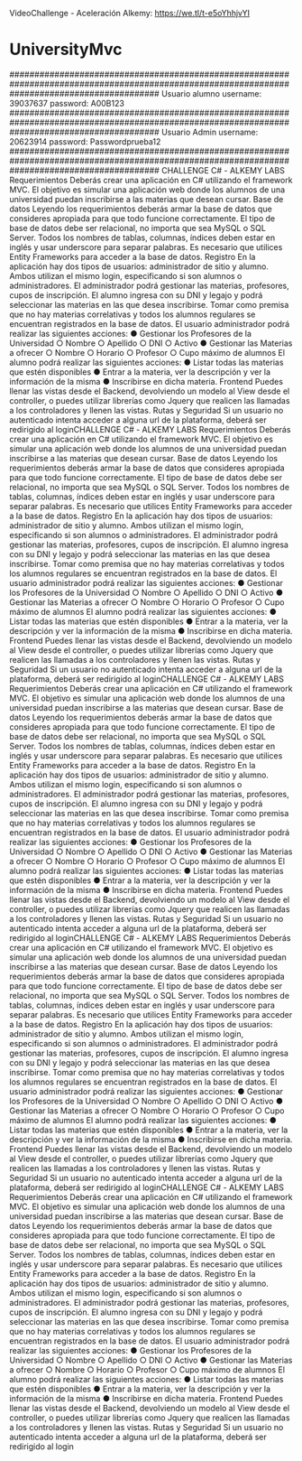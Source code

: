 VideoChallenge - Aceleración Alkemy: https://we.tl/t-e5oYhhjvYI
# UniversityMvc
############################################################################################################################################## 
Usuario alumno 
username: 39037637
password: A00B123
##############################################################################################################################################
Usuario Admin
username: 20623914
password: Passwordprueba12
##############################################################################################################################################
CHALLENGE C# - ALKEMY LABS
Requerimientos
Deberás crear una aplicación en C# utilizando el framework MVC. El objetivo es simular
una aplicación web donde los alumnos de una universidad puedan inscribirse a las
materias que desean cursar.
Base de datos
Leyendo los requerimientos deberás armar la base de datos que consideres apropiada
para que todo funcione correctamente. El tipo de base de datos debe ser relacional, no
importa que sea MySQL o SQL Server. Todos los nombres de tablas, columnas, índices
deben estar en inglés y usar underscore para separar palabras.
Es necesario que utilices Entity Frameworks para acceder a la base de datos.
Registro
En la aplicación hay dos tipos de usuarios: administrador de sitio y alumno.
Ambos utilizan el mismo login, especificando si son alumnos o administradores.
El administrador podrá gestionar las materias, profesores, cupos de inscripción.
El alumno ingresa con su DNI y legajo y podrá seleccionar las materias en las que desea
inscribirse. Tomar como premisa que no hay materias correlativas y todos los alumnos
regulares se encuentran registrados en la base de datos.
El usuario administrador podrá realizar las siguientes acciones:
● Gestionar los Profesores de la Universidad
○ Nombre
○ Apellido
○ DNI
○ Activo
● Gestionar las Materias a ofrecer
○ Nombre
○ Horario
○ Profesor
○ Cupo máximo de alumnos
El alumno podrá realizar las siguientes acciones:
● Listar todas las materias que estén disponibles
● Entrar a la materia, ver la descripción y ver la información de la misma
● Inscribirse en dicha materia.
Frontend
Puedes llenar las vistas desde el Backend, devolviendo un modelo al View desde el
controller, o puedes utilizar librerías como Jquery que realicen las llamadas a los
controladores y llenen las vistas.
Rutas y Seguridad
Si un usuario no autenticado intenta acceder a alguna url de la plataforma, deberá ser
redirigido al loginCHALLENGE C# - ALKEMY LABS
Requerimientos
Deberás crear una aplicación en C# utilizando el framework MVC. El objetivo es simular
una aplicación web donde los alumnos de una universidad puedan inscribirse a las
materias que desean cursar.
Base de datos
Leyendo los requerimientos deberás armar la base de datos que consideres apropiada
para que todo funcione correctamente. El tipo de base de datos debe ser relacional, no
importa que sea MySQL o SQL Server. Todos los nombres de tablas, columnas, índices
deben estar en inglés y usar underscore para separar palabras.
Es necesario que utilices Entity Frameworks para acceder a la base de datos.
Registro
En la aplicación hay dos tipos de usuarios: administrador de sitio y alumno.
Ambos utilizan el mismo login, especificando si son alumnos o administradores.
El administrador podrá gestionar las materias, profesores, cupos de inscripción.
El alumno ingresa con su DNI y legajo y podrá seleccionar las materias en las que desea
inscribirse. Tomar como premisa que no hay materias correlativas y todos los alumnos
regulares se encuentran registrados en la base de datos.
El usuario administrador podrá realizar las siguientes acciones:
● Gestionar los Profesores de la Universidad
○ Nombre
○ Apellido
○ DNI
○ Activo
● Gestionar las Materias a ofrecer
○ Nombre
○ Horario
○ Profesor
○ Cupo máximo de alumnos
El alumno podrá realizar las siguientes acciones:
● Listar todas las materias que estén disponibles
● Entrar a la materia, ver la descripción y ver la información de la misma
● Inscribirse en dicha materia.
Frontend
Puedes llenar las vistas desde el Backend, devolviendo un modelo al View desde el
controller, o puedes utilizar librerías como Jquery que realicen las llamadas a los
controladores y llenen las vistas.
Rutas y Seguridad
Si un usuario no autenticado intenta acceder a alguna url de la plataforma, deberá ser
redirigido al loginCHALLENGE C# - ALKEMY LABS
Requerimientos
Deberás crear una aplicación en C# utilizando el framework MVC. El objetivo es simular
una aplicación web donde los alumnos de una universidad puedan inscribirse a las
materias que desean cursar.
Base de datos
Leyendo los requerimientos deberás armar la base de datos que consideres apropiada
para que todo funcione correctamente. El tipo de base de datos debe ser relacional, no
importa que sea MySQL o SQL Server. Todos los nombres de tablas, columnas, índices
deben estar en inglés y usar underscore para separar palabras.
Es necesario que utilices Entity Frameworks para acceder a la base de datos.
Registro
En la aplicación hay dos tipos de usuarios: administrador de sitio y alumno.
Ambos utilizan el mismo login, especificando si son alumnos o administradores.
El administrador podrá gestionar las materias, profesores, cupos de inscripción.
El alumno ingresa con su DNI y legajo y podrá seleccionar las materias en las que desea
inscribirse. Tomar como premisa que no hay materias correlativas y todos los alumnos
regulares se encuentran registrados en la base de datos.
El usuario administrador podrá realizar las siguientes acciones:
● Gestionar los Profesores de la Universidad
○ Nombre
○ Apellido
○ DNI
○ Activo
● Gestionar las Materias a ofrecer
○ Nombre
○ Horario
○ Profesor
○ Cupo máximo de alumnos
El alumno podrá realizar las siguientes acciones:
● Listar todas las materias que estén disponibles
● Entrar a la materia, ver la descripción y ver la información de la misma
● Inscribirse en dicha materia.
Frontend
Puedes llenar las vistas desde el Backend, devolviendo un modelo al View desde el
controller, o puedes utilizar librerías como Jquery que realicen las llamadas a los
controladores y llenen las vistas.
Rutas y Seguridad
Si un usuario no autenticado intenta acceder a alguna url de la plataforma, deberá ser
redirigido al loginCHALLENGE C# - ALKEMY LABS
Requerimientos
Deberás crear una aplicación en C# utilizando el framework MVC. El objetivo es simular
una aplicación web donde los alumnos de una universidad puedan inscribirse a las
materias que desean cursar.
Base de datos
Leyendo los requerimientos deberás armar la base de datos que consideres apropiada
para que todo funcione correctamente. El tipo de base de datos debe ser relacional, no
importa que sea MySQL o SQL Server. Todos los nombres de tablas, columnas, índices
deben estar en inglés y usar underscore para separar palabras.
Es necesario que utilices Entity Frameworks para acceder a la base de datos.
Registro
En la aplicación hay dos tipos de usuarios: administrador de sitio y alumno.
Ambos utilizan el mismo login, especificando si son alumnos o administradores.
El administrador podrá gestionar las materias, profesores, cupos de inscripción.
El alumno ingresa con su DNI y legajo y podrá seleccionar las materias en las que desea
inscribirse. Tomar como premisa que no hay materias correlativas y todos los alumnos
regulares se encuentran registrados en la base de datos.
El usuario administrador podrá realizar las siguientes acciones:
● Gestionar los Profesores de la Universidad
○ Nombre
○ Apellido
○ DNI
○ Activo
● Gestionar las Materias a ofrecer
○ Nombre
○ Horario
○ Profesor
○ Cupo máximo de alumnos
El alumno podrá realizar las siguientes acciones:
● Listar todas las materias que estén disponibles
● Entrar a la materia, ver la descripción y ver la información de la misma
● Inscribirse en dicha materia.
Frontend
Puedes llenar las vistas desde el Backend, devolviendo un modelo al View desde el
controller, o puedes utilizar librerías como Jquery que realicen las llamadas a los
controladores y llenen las vistas.
Rutas y Seguridad
Si un usuario no autenticado intenta acceder a alguna url de la plataforma, deberá ser
redirigido al loginCHALLENGE C# - ALKEMY LABS
Requerimientos
Deberás crear una aplicación en C# utilizando el framework MVC. El objetivo es simular
una aplicación web donde los alumnos de una universidad puedan inscribirse a las
materias que desean cursar.
Base de datos
Leyendo los requerimientos deberás armar la base de datos que consideres apropiada
para que todo funcione correctamente. El tipo de base de datos debe ser relacional, no
importa que sea MySQL o SQL Server. Todos los nombres de tablas, columnas, índices
deben estar en inglés y usar underscore para separar palabras.
Es necesario que utilices Entity Frameworks para acceder a la base de datos.
Registro
En la aplicación hay dos tipos de usuarios: administrador de sitio y alumno.
Ambos utilizan el mismo login, especificando si son alumnos o administradores.
El administrador podrá gestionar las materias, profesores, cupos de inscripción.
El alumno ingresa con su DNI y legajo y podrá seleccionar las materias en las que desea
inscribirse. Tomar como premisa que no hay materias correlativas y todos los alumnos
regulares se encuentran registrados en la base de datos.
El usuario administrador podrá realizar las siguientes acciones:
● Gestionar los Profesores de la Universidad
○ Nombre
○ Apellido
○ DNI
○ Activo
● Gestionar las Materias a ofrecer
○ Nombre
○ Horario
○ Profesor
○ Cupo máximo de alumnos
El alumno podrá realizar las siguientes acciones:
● Listar todas las materias que estén disponibles
● Entrar a la materia, ver la descripción y ver la información de la misma
● Inscribirse en dicha materia.
Frontend
Puedes llenar las vistas desde el Backend, devolviendo un modelo al View desde el
controller, o puedes utilizar librerías como Jquery que realicen las llamadas a los
controladores y llenen las vistas.
Rutas y Seguridad
Si un usuario no autenticado intenta acceder a alguna url de la plataforma, deberá ser
redirigido al login
